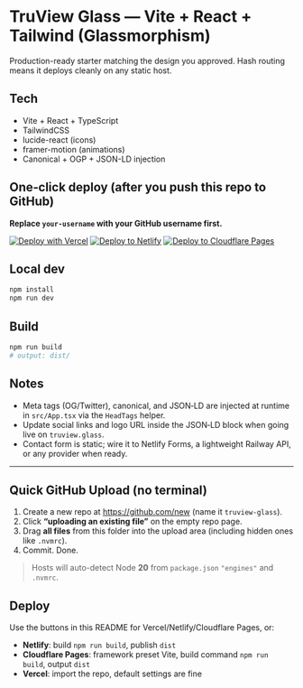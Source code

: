 # TruView Glass — Vite + React + Tailwind (Glassmorphism)

Production-ready starter matching the design you approved. Hash routing means it deploys cleanly on any static host.

## Tech
- Vite + React + TypeScript
- TailwindCSS
- lucide-react (icons)
- framer-motion (animations)
- Canonical + OGP + JSON-LD injection

## One‑click deploy (after you push this repo to GitHub)

**Replace `your-username` with your GitHub username first.**

[![Deploy with Vercel](https://vercel.com/button)](https://vercel.com/new/clone?repository-url=https://github.com/your-username/truview-glass&project-name=truview-glass&repository-name=truview-glass)
[![Deploy to Netlify](https://www.netlify.com/img/deploy/button.svg)](https://app.netlify.com/start/deploy?repository=https://github.com/your-username/truview-glass)
[![Deploy to Cloudflare Pages](https://img.shields.io/badge/Deploy%20to-Cloudflare%20Pages-orange)](https://pages.cloudflare.com/new?url=https://github.com/your-username/truview-glass)

## Local dev
```bash
npm install
npm run dev
```

## Build
```bash
npm run build
# output: dist/
```

## Notes
- Meta tags (OG/Twitter), canonical, and JSON‑LD are injected at runtime in `src/App.tsx` via the `HeadTags` helper.
- Update social links and logo URL inside the JSON‑LD block when going live on `truview.glass`.
- Contact form is static; wire it to Netlify Forms, a lightweight Railway API, or any provider when ready.
---

## Quick GitHub Upload (no terminal)
1. Create a new repo at https://github.com/new (name it `truview-glass`).
2. Click **“uploading an existing file”** on the empty repo page.
3. Drag **all files** from this folder into the upload area (including hidden ones like `.nvmrc`).
4. Commit. Done.

> Hosts will auto-detect Node **20** from `package.json` `"engines"` and `.nvmrc`.

## Deploy
Use the buttons in this README for Vercel/Netlify/Cloudflare Pages, or:
- **Netlify**: build `npm run build`, publish `dist`
- **Cloudflare Pages**: framework preset Vite, build command `npm run build`, output `dist`
- **Vercel**: import the repo, default settings are fine
